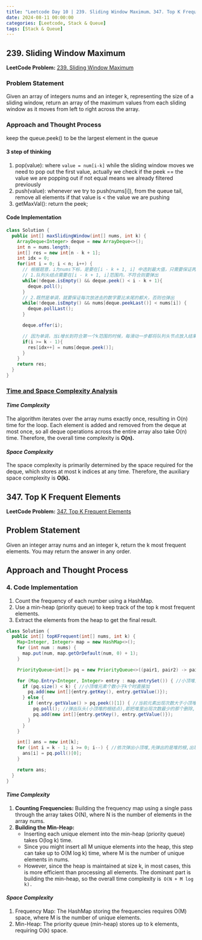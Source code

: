 ```yaml
---
title: "Leetcode Day 10 | 239. Sliding Window Maximum、347. Top K Frequent Elements"
date: 2024-08-11 00:00:00
categories: [Leetcode, Stack & Queue]
tags: [Stack & Queue]
---
```

## 239. Sliding Window Maximum
**LeetCode Problem:** [239. Sliding Window Maximum](https://leetcode.com/problems/sliding-window-maximum/description/?envType=problem-list-v2&envId=mzikka8g)

### Problem Statement
Given an array of integers nums and an integer k, representing the size of a sliding window, return an array of the 
maximum values from each sliding window as it moves from left to right across the array.

### Approach and Thought Process
keep the queue.peek() to be the largest element in the queue
#### 3 step of thinking
1. pop(value): where `value = num[i-k]` while the sliding window moves we need to pop out the first value, actually we check if the peek == the value we are popping out
   if not equal means we already filtered previously
2. push(value): whenever we try to push(nums[i]), from the queue tail, remove all elements if that value is < the value we are pushing
3. getMaxVal(): return the peek;

#### Code Implementation

```java
class Solution {
  public int[] maxSlidingWindow(int[] nums, int k) {
    ArrayDeque<Integer> deque = new ArrayDeque<>();
    int n = nums.length;
    int[] res = new int[n - k + 1];
    int idx = 0;
    for(int i = 0; i < n; i++) {
      // 根据题意，i为nums下标，是要在[i - k + 1, i] 中选到最大值，只需要保证两点
      // 1.队列头结点需要在[i - k + 1, i]范围内，不符合则要弹出
      while(!deque.isEmpty() && deque.peek() < i - k + 1){
        deque.poll();
      }
      // 2.既然是单调，就要保证每次放进去的数字要比末尾的都大，否则也弹出
      while(!deque.isEmpty() && nums[deque.peekLast()] < nums[i]) {
        deque.pollLast();
      }

      deque.offer(i);

      // 因为单调，当i增长到符合第一个k范围的时候，每滑动一步都将队列头节点放入结果就行了
      if(i >= k - 1){
        res[idx++] = nums[deque.peek()];
      }
    }
    return res;
  }
}
```

### <u>Time and Space Complexity Analysis</u>

#### _Time Complexity_
The algorithm iterates over the array nums exactly once, resulting in O(n) time for the loop.
Each element is added and removed from the deque at most once, so all deque operations across the entire array also take O(n) time.
Therefore, the overall time complexity is **O(n).**

#### _Space Complexity_
The space complexity is primarily determined by the space required for the deque, which stores at most k indices at any time.
Therefore, the auxiliary space complexity is **O(k).**


## 347. Top K Frequent Elements
**LeetCode Problem:** [347. Top K Frequent Elements](https://leetcode.com/problems/implement-stack-using-queues/)


## Problem Statement
Given an integer array nums and an integer k, return the k most frequent elements. You may return the answer in any order.

## Approach and Thought Process

### 4. Code Implementation
1. Count the frequency of each number using a HashMap.
2. Use a min-heap (priority queue) to keep track of the top k most frequent elements.
3. Extract the elements from the heap to get the final result.

```java
class Solution {
  public int[] topKFrequent(int[] nums, int k) {
    Map<Integer, Integer> map = new HashMap<>();
    for (int num : nums) {
      map.put(num, map.getOrDefault(num, 0) + 1);
    }

    PriorityQueue<int[]> pq = new PriorityQueue<>((pair1, pair2) -> pair1[1]-pair2[1]);

    for (Map.Entry<Integer, Integer> entry : map.entrySet()) { //小顶堆只需要维持k个元素有序
      if (pq.size() < k) { //小顶堆元素个数小于k个时直接加
        pq.add(new int[]{entry.getKey(), entry.getValue()});
      } else {
        if (entry.getValue() > pq.peek()[1]) { //当前元素出现次数大于小顶堆的根结点(这k个元素中出现次数最少的那个)
          pq.poll(); //弹出队头(小顶堆的根结点),即把堆里出现次数最少的那个删除,留下的就是出现次数多的了
          pq.add(new int[]{entry.getKey(), entry.getValue()});
        }
      }
    }

    int[] ans = new int[k];
    for (int i = k - 1; i >= 0; i--) { //依次弹出小顶堆,先弹出的是堆的根,出现次数少,后面弹出的出现次数多
      ans[i] = pq.poll()[0];
    }

    return ans;
  }
}
```

#### _Time Complexity_
1. **Counting Frequencies:** Building the frequency map using a single pass through the array takes O(N), where N is the number of elements in the array nums.
2. **Building the Min-Heap:**
   - Inserting each unique element into the min-heap (priority queue) takes O(log k) time.
   - Since you might insert all M unique elements into the heap, this step can take up to O(M log k) time, where M is the number of unique elements in nums.
   - However, since the heap is maintained at size k, in most cases, this is more efficient than processing all elements.
The dominant part is building the min-heap, so the overall time complexity is` O(N + M log k).`

#### _Space Complexity_
1. Frequency Map: The HashMap storing the frequencies requires O(M) space, where M is the number of unique elements.
2. Min-Heap: The priority queue (min-heap) stores up to k elements, requiring O(k) space.
